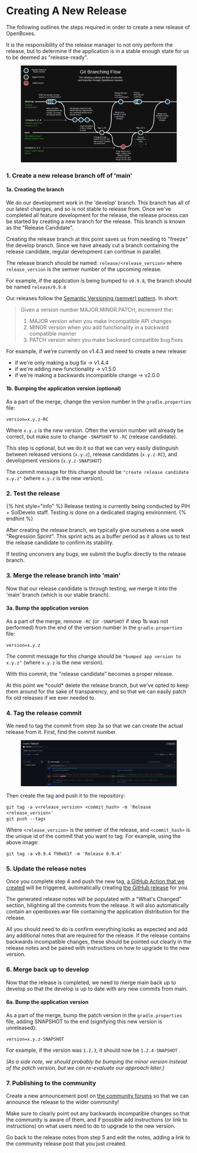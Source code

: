 # Creating A New Release

The following outlines the steps required in order to create a new release of OpenBoxes.

It is the responsibility of the release manager to not only perform the release, but to determine if the application is in a stable enough state for us to be deemed as "release-ready".

<figure><img src=".gitbook/assets/release-flow.png" alt="diagram describing the commit flow through a release"><figcaption></figcaption></figure>

### 1. Create a new release branch off of 'main'

#### 1a. Creating the branch

We do our development work in the 'develop' branch. This branch has all of our latest changes, and so is not stable to release from. Once we've completed all feature development for the release, the release process can be started by creating a new branch for the release. This branch is known as the "Release Candidate".

Creating the release branch at this point saves us from needing to "freeze" the develop branch. Since we have already cut a branch containing the release candidate, regular development can continue in parallel.

The release branch should be named: `release/<release_version>`  where `release_version` is the semver number of the upcoming release.

For example, if the application is being bumped to `v0.9.8`, the branch should be named `release/0.9.8`

Our releases follow the [Semantic Versioning (semver) pattern](https://semver.org/). In short:

> Given a version number MAJOR.MINOR.PATCH, increment the:
>
> 1. MAJOR version when you make incompatible API changes
> 2. MINOR version when you add functionality in a backward compatible manner
> 3. PATCH version when you make backward compatible bug fixes

For example, if we're currently on v1.4.3 and need to create a new release:

* if we're only making a bug fix -> v1.4.4
* if we're adding new functionality -> v1.5.0
* if we're making a backwards incompatible change -> v2.0.0

#### 1b. Bumping the application version (optional)

As a part of the merge, change the version number in the `gradle.properties` file:

```
version=x.y.z-RC
```

Where `x.y.z` is the new version. Often the version number will already be correct, but make sure to change `-SNAPSHOT` to `-RC` (release candidate).

This step is optional, but we do it so that we can very easily distinguish between released versions (`x.y.z`), release candidates (`x.y.z-RC`), and development versions (`x.y.z-SNAPSHOT`)

The commit message for this change should be `"create release candidate x.y.z"` (where `x.y.z` is the new version).



### 2. Test the release

{% hint style="info" %}
Release testing is currently being conducted by PIH + SolDevelo staff. Testing is done on a dedicated staging environment.
{% endhint %}

After creating the release branch, we typically give ourselves a one week "Regression Sprint". This sprint acts as a buffer period as it allows us to test the release candidate to confirm its stability.

If testing unconvers any bugs, we submit the bugfix directly to the release branch.



### 3. Merge the release branch into 'main'

Now that our release candidate is through testing, we merge it into the 'main' branch (which is our stable branch).

#### 3a. Bump the application version

As a part of the merge, remove `-RC` (or `-SNAPSHOT` if step 1b was not performed) from the end of the version number in the `gradle.properties` file:

```
version=x.y.z
```

The commit message for this change should be `"bumped app version to x.y.z"` (where `x.y.z` is the new version).

With this commit, the "release candidate" becomes a proper release.

At this point we \*could\* delete the release branch, but we've opted to keep them around for the sake of transparency, and so that we can easily patch fix old releases if we ever needed to.



### 4. Tag the release commit

We need to tag the commit from step 3a so that we can create the actual release from it. First, find the commit number.

<figure><img src=".gitbook/assets/image.png" alt=""><figcaption></figcaption></figure>

Then create the tag and push it to the repository:

```console
git tag -a v<release_version> <commit_hash> -m 'Release <release_version>'
git push --tags
```

Where `<release_version>` is the semver of the release, and `<commit_hash>` is the unique id of the commit that you want to tag. For example, using the above image:

```
git tag -a v0.9.4 f90e61f -m 'Release 0.9.4'
```



### 5. Update the release notes

Once you complete step 4 and push the new tag, [a GitHub Action that we created](https://github.com/openboxes/openboxes/actions/workflows/do-github-release.yml) will be triggered, automatically creating [the GitHub release](https://github.com/openboxes/openboxes/releases) for you.

The generated release notes will be populated with a "What's Changed" section, hilighting all the commits from the release. It will also automatically contain an openboxes.war file containing the application distribution for the release.

All you should need to do is confirm everything looks as expected and add any additional notes that are required for the release. If the release contains backwards incompatible changes, these should be pointed out clearly in the release notes and be paired with instructions on how to upgrade to the new version.



### 6. Merge back up to develop

Now that the release is completed, we need to merge main back up to develop so that the develop is up to date with any new commits from main.

#### 6a. Bump the application version

As a part of the merge, bump the patch version in the `gradle.properties` file, adding SNAPSHOT to the end (signifying this new version is unreleased):

```
version=x.y.z-SNAPSHOT
```

For example, if the version was `1.2.3`, it should now be `1.2.4-SNAPSHOT` .

_(As a side note, we should probably be bumping the minor version instead of the patch version, but we can re-evaluate our approach later.)_



### 7. Publishing to the community

Create a new announcement post on [the community forums](https://community.openboxes.com/c/announcements/12) so that we can announce the release to the wider community!

Make sure to clearly point out any backwards incompatible changes so that the community is aware of them, and if possible add instructions (or link to instructions) on what users need to do to upgrade to the new version.

Go back to the release notes from step 5 and edit the notes, adding a link to the community release post that you just created.
